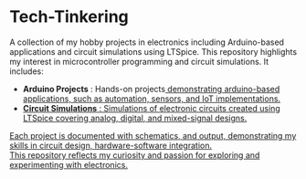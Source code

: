 # Tech-Tinkering
A collection of my hobby projects in electronics including Arduino-based applications and circuit simulations using LTSpice. This repository highlights my interest in microcontroller programming and circuit simulations. 
It includes:

+ **Arduino Projects** : Hands-on projects<u> demonstrating arduino-based applications, such as automation, sensors, and IoT implementations.  
+ **Circuit Simulations** : Simulations of electronic circuits created using LTSpice covering analog, digital, and mixed-signal designs.
  
Each project is documented with schematics, and output, demonstrating my skills in circuit design, hardware-software integration.    
This repository reflects my curiosity and passion for exploring and experimenting with electronics.
